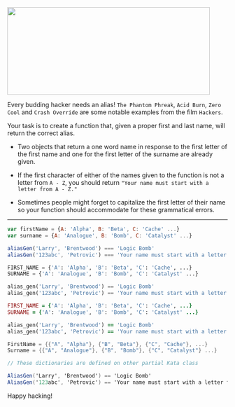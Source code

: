 <img src="https://media.giphy.com/media/13AN8X7jBIm15m/giphy.gif" style="width:463px;height:200px;">

Every budding hacker needs an alias! `The Phantom Phreak`, `Acid Burn`, `Zero Cool` and `Crash Override` are some notable examples from the film `Hackers`.

Your task is to create a function that, given a proper first and last name, will return the correct alias.

* Two objects that return a one word name in response to the first letter of the first name and one for the first letter of the surname are already given.

* If the first character of either of the names given to the function is not a letter from `A - Z`, you should return `"Your name must start with a letter from A - Z."`

* Sometimes people might forget to capitalize the first letter of their name so your function should accommodate for these grammatical errors.

---

```javascript
var firstName = {A: 'Alpha', B: 'Beta', C: 'Cache' ...}
var surname = {A: 'Analogue', B: 'Bomb', C: 'Catalyst' ...}

aliasGen('Larry', 'Brentwood') === 'Logic Bomb'
aliasGen('123abc', 'Petrovic') === 'Your name must start with a letter from A - Z.'
```

```python
FIRST_NAME = {'A': 'Alpha', 'B': 'Beta', 'C': 'Cache', ...}
SURNAME = {'A': 'Analogue', 'B': 'Bomb', 'C': 'Catalyst' ...}

alias_gen('Larry', 'Brentwood') == 'Logic Bomb'
alias_gen('123abc', 'Petrovic') == 'Your name must start with a letter from A - Z.'
```

```ruby
FIRST_NAME = {'A': 'Alpha', 'B': 'Beta', 'C': 'Cache', ...}
SURNAME = {'A': 'Analogue', 'B': 'Bomb', 'C': 'Catalyst' ...}

alias_gen('Larry', 'Brentwood') == 'Logic Bomb'
alias_gen('123abc', 'Petrovic') == 'Your name must start with a letter from A - Z.'
```

```csharp
FirstName = {{"A", "Alpha"}, {"B", "Beta"}, {"C", "Cache"}, ...}
Surname = {{"A", "Analogue"}, {"B", "Bomb"}, {"C", "Catalyst"} ...}

// These dictionaries are defined on other partial Kata class

AliasGen('Larry', 'Brentwood') == 'Logic Bomb'
AliasGen('123abc', 'Petrovic') == 'Your name must start with a letter from A - Z.'
```

Happy hacking!
